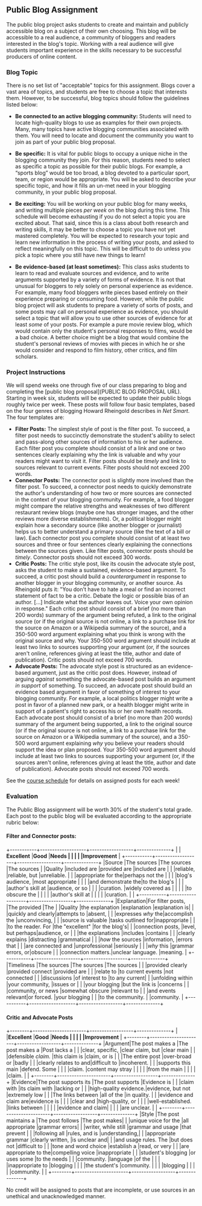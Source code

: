 ## Public Blog Assignment

The public blog project asks students to create and maintain and publicly accessible blog on a subject of their own choosing. This blog will be accessible to a real audience, a community of bloggers and readers interested in the blog's topic. Working with a real audience will give students important experience in the skills necessary to be successful producers of online content. 

### Blog Topic

There is no set list of "acceptable" topics for this assignment. Blogs cover a vast area of topics, and students are free to choose a topic that interests them. However, to be successful, blog topics should follow the guidelines listed below: 

- **Be connected to an active blogging community:** Students will need to locate high-quality blogs to use as examples for their own projects. Many, many topics have active blogging communities associated with them. You will need to locate and document the community you want to join as part of your public blog proposal.
- **Be specific:** It is vital for public blogs to occupy a unique niche in the blogging community they join. For this reason, students need to select as specific a topic as possible for their public blogs. For example, a “sports blog” would be too broad, a blog devoted to a particular sport, team, or region would be appropriate. You will be asked to describe your specific topic, and how it fills an un-met need in your blogging community, in your public blog proposal. 

- **Be exciting:** You will be working on your public blog for many weeks, and writing multiple pieces *per week* on the blog during this time. This schedule will become exhausting if you do not select a topic you are excited about. That said, since this is a class about both research and writing skills, it may be better to choose a topic you have not yet mastered completely. You will be expected to research your topic and learn new information in the process of writing your posts, and asked to reflect meaningfully on this topic. This will be difficult to do unless you pick a topic where you still have new things to learn!  

- **Be evidence-based (at least sometimes):** This class asks students to learn to read and evaluate sources and evidence, and to write arguments supported by a variety of forms of evidence. It is not that unusual for bloggers to rely solely on personal experience as evidence. For example, many food bloggers write pieces based entirely on their experience preparing or consuming food. However, while the public blog project will ask students to prepare a variety of sorts of posts, and some posts may call on personal experience as evidence, you should select a topic that will allow you to use other sources of evidence for at least *some* of your posts. For example a pure movie review blog, which would contain only the student's personal responses to films, would be a bad choice. A better choice might be a blog that would combine the student's personal reviews of movies with pieces in which he or she would consider and respond to film history, other critics, and film scholars. 

### Project Instructions

We will spend weeks one through five of our class preparing to blog and completing the [public blog proposal](PUBLIC BLOG PROPOSAL URL). Starting in week six, students will be expected to update their public blogs roughly twice per week. These posts will follow four basic templates, based on the four genres of blogging Howard Rheingold describes in _Net Smart_. The four templates are: 

- <a id="filter_posts">**Filter Posts:**</a> The simplest style of post is the filter post. To succeed, a filter post needs to succinctly demonstrate the student's ability to select and pass-along other sources of information to his or her audience. Each filter post you complete should consist of a link and one or two sentences clearly explaining why the link is valuable and why your readers might want to visit it. Filter posts should be *timely* and link to sources relevant to current events. Filter posts should not exceed 200 words.   
- <a id="connector_posts">**Connector Posts:**</a> The connector post is slightly more involved than the filter post. To succeed, a connector post needs to quickly demonstrate the author's understanding of how two or more sources are connected in the context of your blogging community. For example, a food blogger might compare the relative strengths and weaknesses of two different restaurant review blogs (maybe one has stronger images, and the other reviews more diverse establishments). Or, a political blogger might explain how a secondary source (like another blogger or journalist) helps us to better understand a primary source (like the text of a bill or law). Each connector post you complete should consist of at least two sources and three or four sentences clearly explaining the connections between the sources given. Like filter posts, connector posts should be *timely*. Connector posts should not exceed 300 words.    
- <a id="critic_posts">**Critic Posts:**</a> The critic style post, like its cousin the advocate style post, asks the student to make a sustained, evidence-based argument. To succeed, a critic post should build a _counterargument_ in response to another blogger in your blogging community, or another source. As Rheingold puts it: "You don't have to hate a meal or find an incorrect statement of fact to be a critic. Debate the logic or possible bias of an author. [...] Indicate what the author leaves out. Voice your own opinion in response." Each critic post should consist of a brief (no more than 200 words) summary of the argument being refuted, a link to the original source (or if the original source is not online, a link to a purchase link for the source on Amazon or a Wikipedia summary of the source), and a 350-500 word argument explaining what you think is wrong with the original source and why. Your 350-500 word argument should include at least two links to sources supporting your argument (or, if the sources aren't online, references giving at least the title, author and date of publication). Critic posts should not exceed 700 words.  
- <a id="advocate_posts">**Advocate Posts:**</a> The advocate style post is structured as an evidence-based argument, just as the critic post does. However, instead of arguing *against* something the advocate-based post builds an argument *in support* of something. To succeed, an advocate post should build an evidence based argument in favor of something of interest to your blogging community. For example, a local politics blogger might write a post in favor of a planned new park, or a health blogger might write in support of a patient's right to access his or her own health records.  Each advocate post should consist of a brief (no more than 200 words) summary of the argument being supported, a link to the original source (or if the original source is not online, a link to a purchase link for the source on Amazon or a Wikipedia summary of the source), and a 350-500 word argument explaining *why* you believe your readers should support the idea or plan proposed. Your 350-500 word argument should include at least two links to sources supporting your argument (or, if the sources aren't online, references giving at least the title, author and date of publication). Advocate posts should not exceed 700 words.   

See the [course schedule](http://copyvillain.org/blog/emac-2321-schedule/) for details on assigned posts for each week! 

### Evaluation

The Public Blog assignment will be worth 30% of the student's total grade. Each post to the public blog will be evaluated according to the appropriate rubric below: 

#### Filter and Connector posts:
+-----------+-------------------+------------------+--------------+
|           | **Excellent**     |**Good**          |**Needs       |
|           |                   |                  |Improvement** |
+-----------+-------------------+------------------+--------------+
|Source     |The sources        |The sources       |The sources   |
|Quality    |included are       |provided are      |included are  |
|           |reliable,          |reliable, but     |unreliable.   |
|           |appropriate for the|perhaps not the   |              |
|           |blog's audience,   |most appropriate  |              |
|           |and demonstrate the|to the blog's     |              |
|           |author's skill at  |audience, or so   |              |
|           |curation.          |widely covered as |              |
|           |                   |to obscure the    |              |
|           |                   |author's skill at |              |
|           |                   |curation.         |              |
+-----------+-------------------+------------------+--------------+
|Explanation|For filter posts,  |The provided      |The           |
|Quality    |the explanation    |explanation       |explanation is|
|           |quickly and clearly|attempts to       |absent,       |
|           |expresses *why* the|accomplish the    |unconvincing, |
|           |source is valuable |tasks outlined for|inappropriate |
|           |to the reader. For |the "excellent"   |for the blog's|
|           |connection posts,  |level, but perhaps|audience, or  |
|           |the explanations   |includes          |contains      |
|           |clearly explains   |distracting       |grammatical   |
|           |*how* the sources  |information,      |errors that   |
|           |are connected and  |unprofessional    |seriously     |
|           |*why* this         |grammar errors, or|obscure       |
|           |connection matters.|unclear language. |meaning.      |
+-----------+-------------------+------------------+--------------+
|Timeliness |The sources        |The sources       |The sources   |
|           |provided clearly   |provided connect  |provided are  |
|           |relate to          |to current events |not connected |
|           |discussions        |of interest to    |to any current|
|           |unfolding within   |your community,   |issues or     |
|           |your blogging      |but the link is   |concerns      |
|           |community, or news |somewhat obscure  |relevant to   |
|           |and events relevant|or forced.        |your blogging |
|           |to the community.  |                  |community.    |
+-----------+-------------------+------------------+--------------+


#### Critic and Advocate Posts

+--------+----------------------+------------------+--------------+
|        |**Excellent**         |**Good**          |**Needs       |
|        |                      |                  |Improvement** |
+--------+----------------------+------------------+--------------+
|Argument|The post makes a      |The post makes a  |Post lacks a  |
|        |clear, specific,      |clear claim, but  |clear main    |
|        |defensible *claim.*   |this claim is     |claim, or is  |
|        |The entire post       |over-broad or     |badly         |
|        |clearly relates to and|difficult to      |incoherent.   |
|        |supports this main    |defend. Some      |              |
|        |claim.                |content may stray |              |
|        |                      |from the main     |              |
|        |                      |claim.            |              |
+--------+----------------------+------------------+--------------+
|Evidence|The post supports its |The post supports |Evidence is   |
|        |claim with            |its claim with    |lacking or    |
|        |high-quality evidence.|evidence, but not |extremely low |
|        |The links between     |all of the        |in quality.   |
|        |evidence and claim are|evidence is       |              |
|        |clear and             |high-quality, or  |              |
|        |well-established.     |links between     |              |
|        |                      |evidence and claim|              |
|        |                      |are unclear.      |              |
+--------+----------------------+------------------+--------------+
|Style   |The post maintains a  |The post follows  |The post makes|
|        |unique voice for the  |all appropriate   |grammar errors|
|        |writer, while still   |grammar and usage |that prevent  |
|        |following all         |rules, and is     |understanding,|
|        |appropriate grammar   |clearly written,  |is unclear and|
|        |and usage rules. The  |but does not      |difficult to  |
|        |tone and word choice  |establish a       |read, or very |
|        |are appropriate to the|compelling voice  |inappropriate |
|        |student's blogging    |or uses some      |to the needs  |
|        |community.            |language          |of the        |
|        |                      |inappropriate to  |blogging      |
|        |                      |the student's     |community.    |
|        |                      |blogging          |              |
|        |                      |community.        |              |
+--------+----------------------+------------------+--------------+

No credit will be assigned to posts that are incomplete, or use sources in an unethical and unacknowledged manner. 
